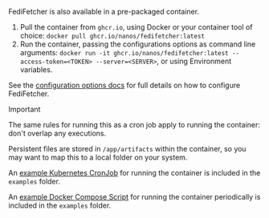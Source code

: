 FediFetcher is also available in a pre-packaged container.

1. Pull the container from `ghcr.io`, using Docker or your container tool of choice: `docker pull ghcr.io/nanos/fedifetcher:latest`
2. Run the container, passing the configurations options as command line arguments: `docker run -it ghcr.io/nanos/fedifetcher:latest --access-token=<TOKEN> --server=<SERVER>`, or using Environment variables.

See the [configuration options docs](https://github.com/nanos/FediFetcher/wiki/FediFetcher-configuration-options) for full details on how to configure FediFetcher.

> [!IMPORTANT]
>
> The same rules for running this as a cron job apply to running the container: don't overlap any executions.

Persistent files are stored in `/app/artifacts` within the container, so you may want to map this to a local folder on your system.

An [example Kubernetes CronJob](https://github.com/nanos/FediFetcher/blob/main/examples/k8s-cronjob.md) for running the container is included in the `examples` folder.

An [example Docker Compose Script](https://github.com/nanos/FediFetcher/blob/main/examples/docker-compose.yaml) for running the container periodically is included in the `examples` folder.
